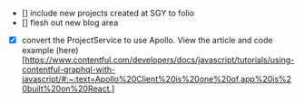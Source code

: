 
- [] include new projects created at SGY to folio
- [] flesh out new blog area
- [x] convert the ProjectService to use Apollo. View the article and code example (here)[https://www.contentful.com/developers/docs/javascript/tutorials/using-contentful-graphql-with-javascript/#:~:text=Apollo%20Client%20is%20one%20of,app%20is%20built%20on%20React.]